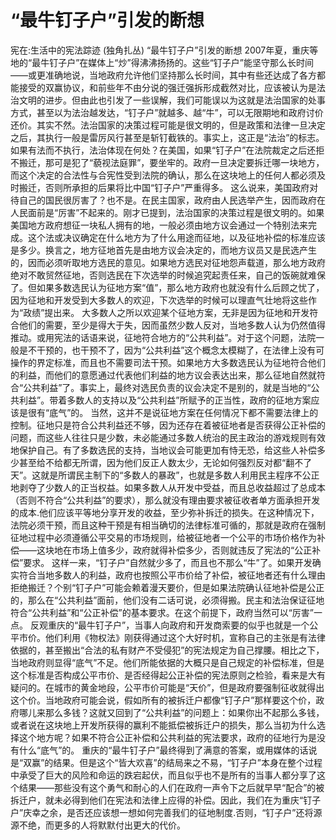 # “最牛钉子户”引发的断想

宪在:生活中的宪法踪迹 (独角扎丛)
“最牛钉子户”引发的断想
2007年夏，重庆等地的“最牛钉子户”在媒体上“炒”得沸沸扬扬的。这些“钉子户”能坚守那么长时间——或更准确地说，当地政府允许他们坚持那么长时间，其中有些还达成了各方都能接受的双赢协议，和前些年不由分说的强迁强拆形成截然对比，应该被认为是法治文明的进步。但由此也引发了一些误解，我们可能误以为这就是法治国家的处事方式，甚至以为法治越发达，“钉子户”就越多、越“牛”，可以无限期地和政府讨价还价。其实不然。法治国家的决策过程可能是很文明的，但是政策和法律一旦决定之后，其执行一般是雷厉风行甚至是斩钉截铁的。事实上，这正是“法治”的标志。如果有法而不执行，法治体现在何处？在美国，如果“钉子户”在法院裁定之后还拒不搬迁，那可是犯了“藐视法庭罪”，要坐牢的。政府一旦决定要拆迁哪一块地方，而这个决定的合法性与合宪性受到法院的确认，那么在这块地上的任何人都必须及时搬迁，否则所承担的后果将比中国“钉子户”严重得多。
这么说来，美国政府对待自己的国民很厉害了？也不是。在民主国家，政府由人民选举产生，因而政府在人民面前是“厉害”不起来的。刚才已提到，法治国家的决策过程是很文明的。如果美国地方政府想征一块私人拥有的地，一般必须由地方议会通过一个特别法来完成。这个法或决议确定在什么地方为了什么用途而征地，以及征地补偿的标准应该是多少。换言之，地方征地首先是由地方议会决定的，而地方议员又是民选产生的，因而必须听取地方选民的意见。如果地方选民对征地怨声载道，那么地方政府绝对不敢贸然征地，否则选民在下次选举的时候追究起责任来，自己的饭碗就难保了。但如果多数选民认为征地方案“值”，那么地方政府也就没有什么后顾之忧了，因为征地和开发受到大多数人的欢迎，下次选举的时候可以理直气壮地将这些作为“政绩”提出来。
大多数人之所以欢迎某个征地方案，无非是因为征地和开发符合他们的需要，至少是得大于失，因而虽然少数人反对，当地多数人认为仍然值得推动。或用宪法的话语来说，征地符合地方的“公共利益”。对于这个问题，法院一般是不干预的，也干预不了，因为“公共利益”这个概念太模糊了，在法律上没有可操作的界定标准，而且也不需要司法干预。如果地方大多数选民认为征地符合他们的利益，而他们的意愿通过代表他们利益的地方议会表达出来，那么征地自然就符合“公共利益”了。事实上，最终对选民负责的议会决定不是别的，就是当地的“公共利益”。带着多数人的支持以及“公共利益”所赋予的正当性，政府的征地方案应该是很有“底气”的。
当然，这并不是说征地方案在任何情况下都不需要法律上的控制。征地只是符合公共利益还不够，因为还存在着被征地者是否获得公正补偿的问题，而这些人往往只是少数，未必能通过多数人统治的民主政治的游戏规则有效地保护自己。有了多数选民的支持，当地议会可能更加有恃无恐，给这些人补偿多少甚至给不给都无所谓，因为他们反正人数太少，无论如何强烈反对都“翻不了天”。这就是所谓民主制下的“多数人的暴政”，也就是多数人利用民主程序不公正地剥夺了少数人的正当权益。如果多数人从开发中受益，而且总收益超过了总成本（否则不符合“公共利益”的要求），那么就没有理由要求被征收者单方面承担开发的成本.他们应该平等地分享开发的收益，至少弥补拆迁的损失。在这种情况下，法院必须干预，而且这种干预是有相当确切的法律标准可循的，那就是政府在强制征地过程中必须遵循公平交易的市场规则，给被征地者一个公平的市场价格作为补偿——这块地在市场上值多少，政府就得补偿多少，否则就违反了宪法的“公正补偿”要求。
这样一来，“钉子户”自然就少多了，而且也不那么“牛”了。如果开发确实符合当地多数人的利益，政府也按照公平市价给了补偿，被征地者还有什么理由拒绝搬迁？个别“钉子户”可能会赖着漫天要价，但是如果法院确认征地补偿是公正的，那么在“公共利益”面前，他们没有二话可说，必须得搬。民主和法治保证征地符合“公共利益”和“公正补偿”的基本要求。在这个前提下，政府当然可以“厉害”一点。
反观重庆的“最牛钉子户”，当事人向政府和开发商索要的似乎也就是一个公平市价。他们利用《物权法》刚获得通过这个大好时机，宣称自己的主张是有法律依据的，甚至搬出“合法的私有财产不受侵犯”的宪法规定为自己撑腰。相比之下，当地政府则显得“底气”不足。他们所能依据的大概只是自己规定的补偿标准，但是这个标准是否构成公平市价、是否经得起公正补偿的宪法原则之检验，看来是大有疑问的。在城市的黄金地段，公平市价可能是“天价”，但是政府要强制征收就得出这个价。当地政府可能会说，假如所有的被拆迁户都像“钉子户”那样要这个价，政府哪儿来那么多钱？这就又回到了“公共利益”的问题上：如果你出不起那么多钱，或者说在这块地上开发所获得的赢利不能抵偿被拆迁户的损失，那么当初为什么选择这个地方呢？如果不符合公正补偿和公共利益的宪法要求，政府的征地行为是没有什么“底气”的。
重庆的“最牛钉子户”最终得到了满意的答案，或用媒体的话说是“双赢”的结果。但是这个“皆大欢喜”的结局来之不易，“钉子户”本身在整个过程中承受了巨大的风险和命运的跌宕起伏，而且似乎也不是所有的当事人都分享了这个结果——那些没有这个勇气和耐心的人们在政府一声令下之后就早早“配合”的被拆迁户，就未必得到他们在宪法和法律上应得的补偿。因此，我们在为重庆“钉子户”庆幸之余，是否还应该想一想如何完善我们的征地制度.否则，“钉子户”还将源源不绝，而更多的人将默默付出更大的代价。